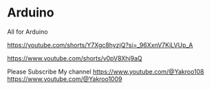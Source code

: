 # Arduino
All for Arduino

https://youtube.com/shorts/Y7Xgc8hyzjQ?si=_96XxnV7KjLVUp_A

https://www.youtube.com/shorts/v0pV8Xhj9aQ




Please Subscribe My channel
https://www.youtube.com/@Yakroo108  
https://www.youtube.com/@Yakroo1009  
